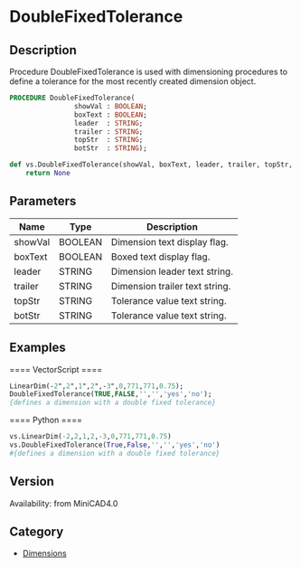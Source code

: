 # DoubleFixedTolerance

## Description
Procedure DoubleFixedTolerance is used with dimensioning procedures to define a tolerance for the most recently created dimension object.

```pascal
PROCEDURE DoubleFixedTolerance(
				showVal : BOOLEAN;
				boxText : BOOLEAN;
				leader  : STRING;
				trailer : STRING;
				topStr  : STRING;
				botStr  : STRING);
```

```python
def vs.DoubleFixedTolerance(showVal, boxText, leader, trailer, topStr, botStr):
    return None
```

## Parameters
|Name|Type|Description|
|---|---|---|
|showVal|BOOLEAN|Dimension text display flag.|
|boxText|BOOLEAN|Boxed text display flag.|
|leader|STRING|Dimension leader text string.|
|trailer|STRING|Dimension trailer text string.|
|topStr|STRING|Tolerance value text string.|
|botStr|STRING|Tolerance value text string.|

## Examples
==== VectorScript ====
```pascal
LinearDim(-2",2",1",2",-3",0,771,771,0.75);
DoubleFixedTolerance(TRUE,FALSE,'','','yes','no');
{defines a dimension with a double fixed tolerance}
```
==== Python ====
```python
vs.LinearDim(-2,2,1,2,-3,0,771,771,0.75)
vs.DoubleFixedTolerance(True,False,'','','yes','no')
#{defines a dimension with a double fixed tolerance}
```

## Version
Availability: from MiniCAD4.0

## Category
* [Dimensions](../Categories/Dimensions.md)
